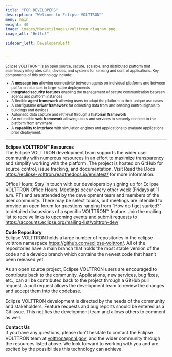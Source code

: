 ```yaml
---
title: "FOR DEVELOPERS"
description: "Welcome to Eclipse VOLTTRON™"
menu: main
weight: 40
image: images/MarketsImages/volttron_diagram.png 
image_alt: "Hello!"

sidebar_left: DevelopersLeft


---
```


<p style="font-size: 80%">
Eclipse VOLTTRON™ is an open source, secure, scalable, and distributed platform that seamlessly integrates data, devices, and systems for sensing and control applications. Key components of this technology include:</p>

<ul style="font-size: 80%">
    <li>A <strong>message bus</strong> allowing connectivity between agents on individual platforms and between platform instances in large-scale deployments</li>
    <li><strong>Integrated security features</strong> enabling the management of secure communication between agents and platform instances</li>
    <li>A flexible <strong>agent framework</strong> allowing users to adapt the platform to their unique use cases</li>
    <li>A configurable <strong>driver framework</strong> for collecting data from and sending control signals to buildings and devices</li>
    <li>Automatic data capture and retrieval through a <strong>historian framework</strong></li>
    <li>An extensible <strong>web framework</strong> allowing users and services to securely connect to the platform from anywhere</li>
    <li>A <b>capability to interface</b> with simulation engines and applications to evaluate applications prior deployment.</li>

</ul>

<hr style="height:2px;border-width:0;color:#d9d9d9;background-color:#d9d9d9">
<!--
- A **message bus** allowing connectivity between agents on individual platforms and between platform instances in large-scale deployments
- **Integrated security features** enabling the management of secure communication between agents and platform instances
- A flexible **agent framework** allowing users to adapt the platform to their unique use cases
- A configurable **driver framework** for collecting data from and sending control signals to buildings and devices
- Automatic data capture and retrieval through a **historian framework**
- An extensible **web framework** allowing users and services to securely connect to the platform from anywhere
- A **capability to interface** with simulation engines and applications to evaluate applications prior to deployment.
 -->

**Eclipse VOLTTRON™ Resources**  
The Eclipse VOLTTRON development team supports the wider user community with numerous resources in an effort to maximize transparency and simplify working with the platform. The project is hosted on GitHub for source control, issue tracking, and documentation. Visit Read the Docs <https://eclipse-volttron.readthedocs.io/en/latest/> for more information.

Office Hours: Stay in touch with our developers by signing up for Eclipse VOLTTRON Office Hours. Meetings occur every other week (Fridays at 11 a.m. PT) and are attended by the development team and members of the user community. There may be select topics, but meetings are intended to provide an open forum for questions ranging from “How do I get started?” to detailed discussions of a specific VOLTTRON™ feature. Join the mailing list to receive links to upcoming events and submit requests to <https://accounts.eclipse.org/mailing-list/volttron-dev/>

**Code Repository**  
Eclipse VOLTTRON holds a large number of repositories in the eclipse-volttron namespace <https://github.com/eclipse-volttron/>.  All of the repositories have a main branch that holds the most stable version of the code and a develop branch which contains the newest code that hasn’t been released yet.

As an open source project, Eclipse VOLTTRON users are encouraged to contribute back to the community. Applications, new services, bug fixes, etc., can all be contributed back to the project through a GitHub pull request. A pull request allows the development team to review the changes and accept them into the codebase.

Eclipse VOLTTRON development is directed by the needs of the community and stakeholders. Feature requests and bug reports should be entered as a Git issue. This notifies the development team and allows others to comment as well.

**Contact Us**</br>
If you have any questions, please don’t hesitate to contact the Eclipse VOLTTRON team at <volttron@pnnl.gov>, and the wider community through the resources listed above. We look forward to working with you and are excited by the possibilities this technology can achieve.
